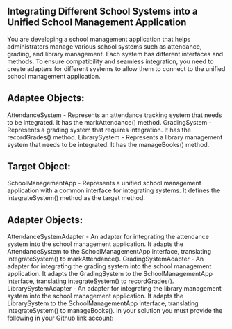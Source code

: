 <h2>Integrating Different School Systems into a Unified School Management Application</h2>
You are developing a school management application that helps administrators manage various school systems such as attendance, grading, and library management. 
Each system has different interfaces and methods. To ensure compatibility and seamless integration, you need to create adapters for different systems to allow 
them to connect to the unified school management application.


<h2>Adaptee Objects:</h2>
  AttendanceSystem - Represents an attendance tracking system that needs to be integrated. It has the markAttendance() method.
  GradingSystem - Represents a grading system that requires integration. It has the recordGrades() method.
  LibrarySystem - Represents a library management system that needs to be integrated. It has the manageBooks() method.
<h2>Target Object:</h2>
  SchoolManagementApp - Represents a unified school management application with a common interface for integrating systems. It defines the integrateSystem() method as the target method.
<h2>Adapter Objects:</h2>
  AttendanceSystemAdapter - An adapter for integrating the attendance system into the school management application. It adapts the AttendanceSystem to the SchoolManagementApp interface, translating integrateSystem() to markAttendance().
  GradingSystemAdapter - An adapter for integrating the grading system into the school management application. It adapts the GradingSystem to the SchoolManagementApp interface, translating integrateSystem() to recordGrades().
  LibrarySystemAdapter - An adapter for integrating the library management system into the school management application. It adapts the LibrarySystem to the SchoolManagementApp interface, translating integrateSystem() to manageBooks().
                    In your solution you must provide the following in your Github link account:


